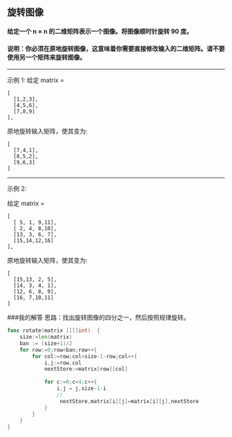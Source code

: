 ## 旋转图像

#### 给定一个 n × n 的二维矩阵表示一个图像。将图像顺时针旋转 90 度。
#### 说明：你必须在原地旋转图像，这意味着你需要直接修改输入的二维矩阵。请不要使用另一个矩阵来旋转图像。

---

示例 1:
给定 matrix = 
```
[
  [1,2,3],
  [4,5,6],
  [7,8,9]
],
```
原地旋转输入矩阵，使其变为:
```
[
  [7,4,1],
  [8,5,2],
  [9,6,3]
]
```

---

示例 2:

给定 matrix =
```
[
  [ 5, 1, 9,11],
  [ 2, 4, 8,10],
  [13, 3, 6, 7],
  [15,14,12,16]
], 
```

原地旋转输入矩阵，使其变为:
```
[
  [15,13, 2, 5],
  [14, 3, 4, 1],
  [12, 6, 8, 9],
  [16, 7,10,11]
]
```

###我的解答
思路：找出旋转图像的四分之一，然后按照规律旋转。

```go
func rotate(matrix [][]int)  {
    size:=len(matrix)
    ban := (size+1)/2
    for row:=0;row<ban;row++{
        for col:=row;col<size-1-row;col++{
            i,j:=row,col
            nextStore:=matrix[row][col]
            
            for c:=0;c<4;c++{
                i,j = j,size-1-i
                //
                 nextStore,matrix[i][j]=matrix[i][j],nextStore
            }
        }
    }
}
```
